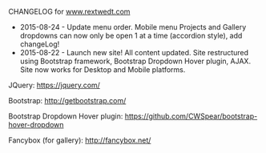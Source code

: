 CHANGELOG for www.rextwedt.com

 - 2015-08-24 - Update menu order.  Mobile menu Projects and Gallery dropdowns can now only be open 1 at a time (accordion style), add changeLog!  
 - 2015-08-22 - Launch new site!  All content updated.  Site restructured using Bootstrap framework, Bootstrap Dropdown Hover plugin, AJAX.  Site now works for Desktop and Mobile platforms.

JQuery:
https://jquery.com/

 Bootstrap:
http://getbootstrap.com/

 Bootstrap Dropdown Hover plugin:
 https://github.com/CWSpear/bootstrap-hover-dropdown

 Fancybox (for gallery):
 http://fancybox.net/